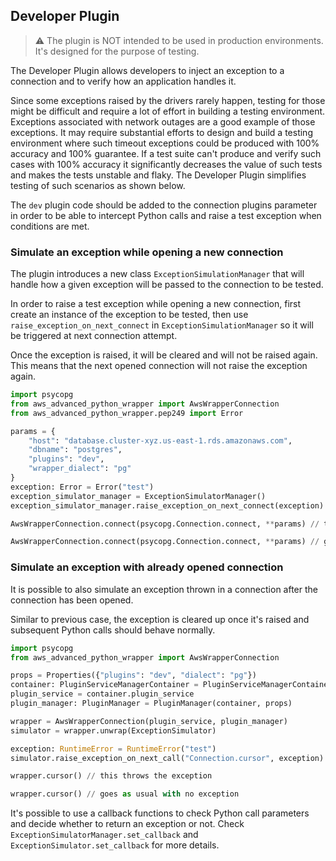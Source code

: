 ## Developer Plugin

> :warning: The plugin is NOT intended to be used in production environments. It's designed for the purpose of testing.

The Developer Plugin allows developers to inject an exception to a connection and to verify how an application handles it. 

Since some exceptions raised by the drivers rarely happen, testing for those might be difficult and require a lot of effort in building a testing environment. Exceptions associated with network outages are a good example of those exceptions. It may require substantial efforts to design and build a testing environment where such timeout exceptions could be produced with 100% accuracy and 100% guarantee. If a test suite can't produce and verify such cases with 100% accuracy it significantly decreases the value of such tests and makes the tests unstable and flaky. The Developer Plugin simplifies testing of such scenarios as shown below.

The `dev` plugin code should be added to the connection plugins parameter in order to be able to intercept Python calls and raise a test exception when conditions are met.

### Simulate an exception while opening a new connection

The plugin introduces a new class `ExceptionSimulationManager` that will handle how a given exception will be passed to the connection to be tested.

In order to raise a test exception while opening a new connection, first create an instance of the exception to be tested, then use `raise_exception_on_next_connect` in `ExceptionSimulationManager` so it will be triggered at next connection attempt.

Once the exception is raised, it will be cleared and will not be raised again. This means that the next opened connection will not raise the exception again.

```python
import psycopg
from aws_advanced_python_wrapper import AwsWrapperConnection
from aws_advanced_python_wrapper.pep249 import Error

params = {
    "host": "database.cluster-xyz.us-east-1.rds.amazonaws.com",
    "dbname": "postgres",
    "plugins": "dev",
    "wrapper_dialect": "pg"
}
exception: Error = Error("test")
exception_simulator_manager = ExceptionSimulatorManager()
exception_simulator_manager.raise_exception_on_next_connect(exception)

AwsWrapperConnection.connect(psycopg.Connection.connect, **params) // this throws the exception

AwsWrapperConnection.connect(psycopg.Connection.connect, **params) // goes as usual with no exception
```

### Simulate an exception with already opened connection

It is possible to also simulate an exception thrown in a connection after the connection has been opened.

Similar to previous case, the exception is cleared up once it's raised and subsequent Python calls should behave normally.


```python
import psycopg
from aws_advanced_python_wrapper import AwsWrapperConnection

props = Properties({"plugins": "dev", "dialect": "pg"})
container: PluginServiceManagerContainer = PluginServiceManagerContainer()
plugin_service = container.plugin_service
plugin_manager: PluginManager = PluginManager(container, props)

wrapper = AwsWrapperConnection(plugin_service, plugin_manager)
simulator = wrapper.unwrap(ExceptionSimulator)

exception: RuntimeError = RuntimeError("test")
simulator.raise_exception_on_next_call("Connection.cursor", exception)

wrapper.cursor() // this throws the exception

wrapper.cursor() // goes as usual with no exception
```

It's possible to use a callback functions to check Python call parameters and decide whether to return an exception or not. Check `ExceptionSimulatorManager.set_callback` and `ExceptionSimulator.set_callback` for more details.